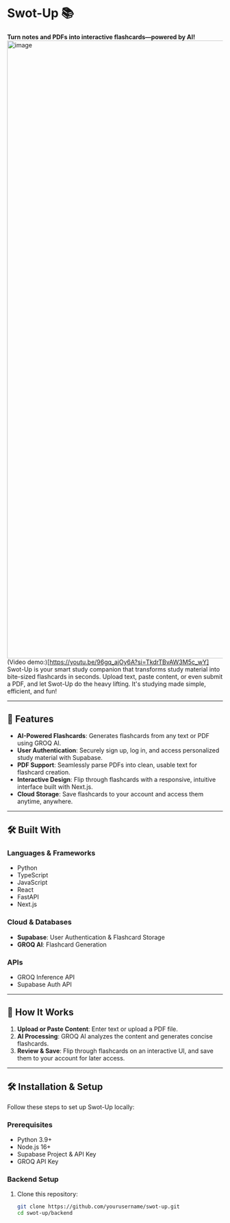 # Swot-Up 📚  
**Turn notes and PDFs into interactive flashcards—powered by AI!**
<img width="1441" alt="image" src="https://github.com/user-attachments/assets/dff943f7-d409-4672-92ee-6e5255f4f4f0" />
(Video demo:)[https://youtu.be/96gq_ajOy6A?si=TkdrTBvAW3M5c_wY]
Swot-Up is your smart study companion that transforms study material into bite-sized flashcards in seconds. Upload text, paste content, or even submit a PDF, and let Swot-Up do the heavy lifting. It's studying made simple, efficient, and fun!

---

## 🚀 Features  
- **AI-Powered Flashcards**: Generates flashcards from any text or PDF using GROQ AI.  
- **User Authentication**: Securely sign up, log in, and access personalized study material with Supabase.  
- **PDF Support**: Seamlessly parse PDFs into clean, usable text for flashcard creation.  
- **Interactive Design**: Flip through flashcards with a responsive, intuitive interface built with Next.js.  
- **Cloud Storage**: Save flashcards to your account and access them anytime, anywhere.  

---

## 🛠️ Built With  
### Languages & Frameworks  
- Python  
- TypeScript  
- JavaScript  
- React  
- FastAPI  
- Next.js  

### Cloud & Databases  
- **Supabase**: User Authentication & Flashcard Storage  
- **GROQ AI**: Flashcard Generation  

### APIs  
- GROQ Inference API  
- Supabase Auth API  

---

## 📖 How It Works  
1. **Upload or Paste Content**: Enter text or upload a PDF file.  
2. **AI Processing**: GROQ AI analyzes the content and generates concise flashcards.  
3. **Review & Save**: Flip through flashcards on an interactive UI, and save them to your account for later access.  

---

## 🛠️ Installation & Setup  
Follow these steps to set up Swot-Up locally:

### Prerequisites  
- Python 3.9+  
- Node.js 16+  
- Supabase Project & API Key  
- GROQ API Key  

### Backend Setup  
1. Clone this repository:  
   ```bash
   git clone https://github.com/yourusername/swot-up.git
   cd swot-up/backend
